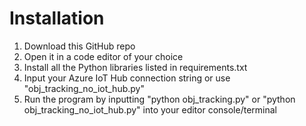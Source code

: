 # Installation
1. Download this GitHub repo
2. Open it in a code editor of your choice
3. Install all the Python libraries listed in requirements.txt
4. Input your Azure IoT Hub connection string or use "obj_tracking_no_iot_hub.py"
5. Run the program by inputting "python obj_tracking.py" or "python obj_tracking_no_iot_hub.py" into your editor console/terminal
